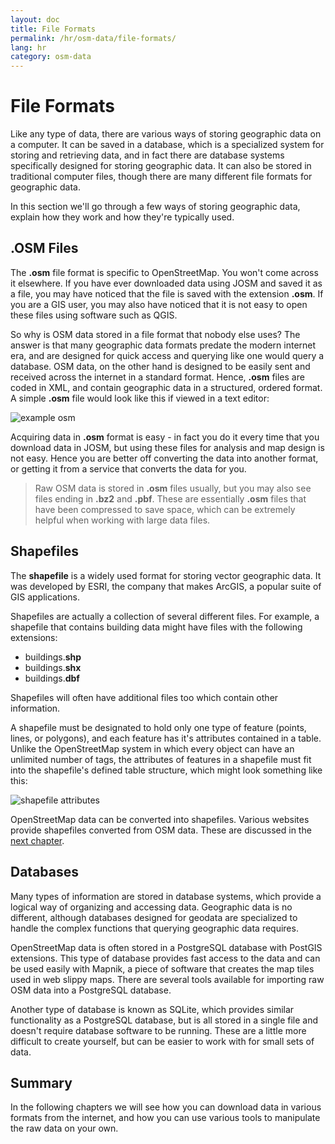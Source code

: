 ```yaml
---
layout: doc
title: File Formats
permalink: /hr/osm-data/file-formats/
lang: hr
category: osm-data
---
```


File Formats
=============
Like any type of data, there are various ways of storing geographic
data on a computer. It can be saved in a database, which is a specialized
system for storing and retrieving data, and in fact there are database
systems specifically designed for storing geographic data. It can also
be stored in traditional computer files, though there are many different
file formats for geographic data.

In this section we'll go through a few ways of storing geographic data,
explain how they work and how they're typically used.

.OSM Files
-----------
The **.osm** file format is specific to OpenStreetMap. You won't come across
it elsewhere. If you have ever downloaded data using JOSM and saved it as a file,
you may have noticed that the file is saved with the extension **.osm**. If you
are a GIS user, you may also have noticed that it is not easy to open these
files using software such as QGIS.

So why is OSM data stored in a file format that nobody else uses? The answer is that
many geographic data formats predate the modern internet era, and are designed for
quick access and querying like one would query a database. OSM data, on the other
hand is designed to be easily sent and received across the internet in a standard
format. Hence, **.osm** files are coded in XML, and contain geographic data in
a structured, ordered format. A simple **.osm** file would look like this if viewed
in a text editor:

![example osm][]

Acquiring data in **.osm** format is easy - in fact you do it every time that you
download data in JOSM, but using these files for analysis and map design is
not easy. Hence you are better off converting the data into another format, or
getting it from a service that converts the data for you.

>	Raw OSM data is stored in **.osm** files usually, but you may also see files
>	ending in **.bz2** and **.pbf**. These are essentially **.osm** files that have
>	been compressed to save space, which can be extremely helpful when working
>	with large data files.

Shapefiles
----------
The **shapefile** is a widely used format for storing vector geographic data. It was
developed by ESRI, the company that makes ArcGIS, a popular suite of GIS applications.

Shapefiles are actually a collection of several different files. For example, a shapefile
that contains building data might have files with the following extensions:

-	buildings.**shp**
-	buildings.**shx**
-	buildings.**dbf**

Shapefiles will often have additional files too which contain other information.

A shapefile must be designated to hold only one type of feature
(points, lines, or polygons), and each feature has it's attributes contained in a table.
Unlike the OpenStreetMap system in which every object can have an unlimited number of tags,
the attributes of features in a shapefile must fit into the shapefile's defined table
structure, which might look something like this:

![shapefile attributes][]

OpenStreetMap data can be converted into shapefiles. Various websites provide shapefiles
converted from OSM data. These are discussed in the [next chapter](/en/osm-data/getting-data).

Databases
---------
Many types of information are stored in database systems, which provide a logical
way of organizing and accessing data. Geographic data is no different, although
databases designed for geodata are specialized to handle the complex functions that
querying geographic data requires.

OpenStreetMap data is often stored in a PostgreSQL database with PostGIS extensions.
This type of database provides fast access to the data and can be used easily with
Mapnik, a piece of software that creates the map tiles used in web slippy maps. There
are several tools available for importing raw OSM data into a PostgreSQL database.

Another type of database is known as SQLite, which provides similar functionality as
a PostgreSQL database, but is all stored in a single file and doesn't require
database software to be running. These are a little more difficult to create yourself,
but can be easier to work with for small sets of data.

Summary
-------
In the following chapters we will see how you can download data in various formats from
the internet, and how you can use various tools to manipulate the raw data on your own.


[example osm]: /images/osm-data/example_osm.png
[shapefile attributes]: /images/osm-data/shapefile_attributes.png
